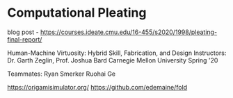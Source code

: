 # Computational Pleating

blog post - https://courses.ideate.cmu.edu/16-455/s2020/1998/pleating-final-report/

Human-Machine Virtuosity: Hybrid Skill, Fabrication, and Design
Instructors: Dr. Garth Zeglin, Prof. Joshua Bard
Carnegie Mellon University
Spring '20

Teammates:
Ryan Smerker
Ruohai Ge

https://origamisimulator.org/
https://github.com/edemaine/fold


